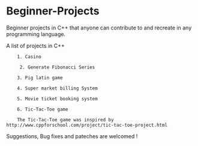 # Beginner-Projects

Beginner projects in C++ that anyone can contribute to and recreate in any programming language.

A list of projects in C++


 		1. Casino
 
		 2. Generate Fibonacci Series
 
 		3. Pig latin game
 
 		4. Super market billing System
 
 		5. Movie ticket booking system
 
 		6. Tic-Tac-Toe game
 
      	The Tic-Tac-Toe game was inspired by http://www.cppforschool.com/project/tic-tac-toe-project.html
      
   Suggestions, Bug fixes and pateches are welcomed !
